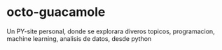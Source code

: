 # octo-guacamole
Un PY-site personal, donde se explorara diveros topicos, programacion, machine learning, analisis de datos,  desde python
